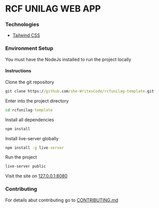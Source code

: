 # RCF UNILAG WEB APP

### Technologies

-   [Tailwind CSS](https://tailwindcss.com/)

### Environment Setup

You must have the NodeJs installed to run the project locally

#### Instructions

Clone the git repository

```cmd
git clone https://github.com/she-WritesCode/rcfunilag-template.git
```

Enter into the project directory

```cmd
cd rcfunilag-template
```

Install all dependencies

```cmd
npm install
```

Install live-server globally

```cmd
npm install -g live-server
```

Run the project

```cmd
live-server public
```

Visit the site on [127.0.0.1:8080](http://127.0.0.1:8080)

### Contributing

For details abut contributing go to [CONTRIBUTING.md](CONTRIBUTING.md)
